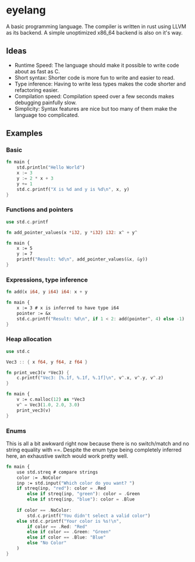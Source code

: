 # eyelang

A basic programming language. The compiler is written in rust using LLVM as its backend.
A simple unoptimized x86_64 backend is also on it's way.

## Ideas
- Runtime Speed: The language should make it possible to write code about as fast as C.
- Short syntax: Shorter code is more fun to write and easier to read.
- Type inference: Having to write less types makes the code shorter and refactoring easier.
- Compilation speed: Compilation speed over a few seconds makes debugging painfully slow.
- Simplicity: Syntax features are nice but too many of them make the language too complicated.


## Examples

### Basic
```rust
fn main {
    std.println("Hello World")
    x := 3
    y := 2 * x + 3
    y += 1
    std.c.printf("X is %d and y is %d\n", x, y)
}
```

### Functions and pointers
```rust
use std.c.printf

fn add_pointer_values(x *i32, y *i32) i32: x^ + y^

fn main {
    x := 5
    y := 7
    printf("Result: %d\n", add_pointer_values(&x, &y))
}
```

### Expressions, type inference
```rust
fn add(x i64, y i64) i64: x + y

fn main {
    x := 3 # x is inferred to have type i64
    pointer := &x
    std.c.printf("Result: %d\n", if 1 < 2: add(pointer^, 4) else -1)
}
```

### Heap allocation
```rust
use std.c

Vec3 :: { x f64, y f64, z f64 }

fn print_vec3(v *Vec3) {
    c.printf("Vec3: [%.1f, %.1f, %.1f]\n", v^.x, v^.y, v^.z)
}

fn main {
    v := c.malloc(12) as *Vec3
    v^ = Vec3(1.0, 2.0, 3.0)
    print_vec3(v)
}
```

### Enums
This is all a bit awkward right now because there is no switch/match and no string equality with ==.
Despite the enum type being completely inferred here, an exhaustive switch would work pretty well.
```rust
fn main {
    use std.streq # compare strings
    color := .NoColor
    inp := std.input("Which color do you want? ")
    if streq(inp, "red"): color = .Red
        else if streq(inp, "green"): color = .Green
        else if streq(inp, "blue"): color = .Blue
    
    if color == .NoColor:
        std.c.printf("You didn't select a valid color")
    else std.c.printf("Your color is %s!\n",
        if color == .Red: "Red"
        else if color == .Green: "Green"
        else if color == .Blue: "Blue"
        else "No Color"
    )
}
```